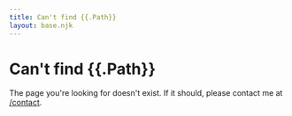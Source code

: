 ```yaml
---
title: Can't find {{.Path}}
layout: base.njk
---
```


<h1 class="text-3xl font-bold">Can't find {{.Path}}</h1>

<p class="text-lg">The page you're looking for doesn't exist. If it should, please contact me at <a href="/contact">/contact</a>.</p>
